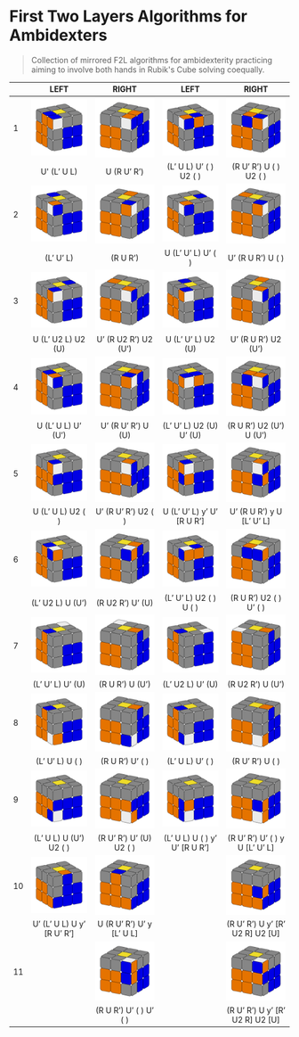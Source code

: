 # First Two Layers Algorithms for Ambidexters 

> Collection of mirrored F2L algorithms for ambidexterity practicing aiming to involve both hands in Rubik's Cube solving coequally.

|    | LEFT                       | RIGHT                     | LEFT                          | RIGHT                           |
|:---|:--------------------------:|:-------------------------:|:-----------------------------:|:-------------------------------:|
| 1  | ![1_left]                  | ![1_right]                | ![2_left]                     | ![2_right]                      |
|    | U' (L’ U L)                | U (R U’ R’)               | (L’ U L) U’ ( ) U2 ( )        | (R U’ R’) U ( ) U2 ( )          |
| 2  | ![3_left]                  | ![3_right]                | ![4_left]                     | ![4_right]                      |
|    | (L’ U’ L)                  | (R U R’)                  | U (L’ U’ L) U’ ( )            | U’ (R U R’) U ( )               |
| 3  | ![5_left]                  | ![5_right]                | ![6_left]                     | ![6_right]                      |
|    | U (L’ U2 L) U2 (U)         | U’ (R U2 R’) U2 (U’)      | U (L’ U’ L) U2 (U)            | U’ (R U R’) U2 (U’)             |
| 4  | ![7_left]                  | ![7_right]                | ![8_left]                     | ![8_right]                      |
|    | U (L’ U L) U’ (U’)         | U’ (R U’ R’) U (U)        | (L’ U’ L) U2 (U) U’ (U)       | (R U R’) U2 (U’) U (U’)         |
| 5  | ![9_left]                  | ![9_right]                | ![10_left]                    | ![10_right]                     |
|    | U (L’ U L) U2 ( )          | U’ (R U’ R’) U2 ( )       | U (L’ U’ L) y’ U’ [R U R’]    | U’ (R U R’) y U [L’ U’ L]       |
| 6  | ![11_left]                 | ![11_right]               | ![12_left]                    | ![12_right]                     |
|    | (L’ U2 L) U (U’)           | (R U2 R’) U’ (U)          | (L’ U’ L) U2 ( ) U ( )        | (R U R’) U2 ( ) U’ ( )          |
| 7  | ![13_left]                 | ![13_right]               | ![14_left]                    | ![14_right]                     |
|    | (L’ U’ L) U’ (U)           | (R U R’) U (U’)           | (L’ U2 L) U’ (U)              | (R U2 R’) U (U’)                |
| 8  | ![15_left]                 | ![15_right]               | ![16_left]                    | ![16_right]                     |
|    | (L’ U’ L) U ( )            | (R U R’) U’ ( )           | (L’ U L) U’ ( )               | (R U’ R’) U ( )                 |
| 9  | ![17_left]                 | ![17_right]               | ![18_left]                    | ![18_right]                     |
|    | (L’ U L) U (U’) U2 ( )     | (R U’ R’) U’ (U) U2 ( )   | (L’ U L) U ( ) y’ U’ [R U R’] | (R U’ R’) U’ ( ) y U [L’ U’ L]  |
| 10 | ![19_left]                 | ![19_right]               |                               | ![22_right]                     |
|    | U’ (L’ U L) U y’ [R U’ R’] | U (R U’ R’) U’ y [L’ U L] |                               | (R U’ R’) U y’ [R’ U2 R] U2 [U] |
| 11 |                            | ![20_right]               |                               | ![21_right]                     |
|    |                            | (R U R’) U’ ( ) U’ ( )    |                               | (R U’ R’) U y’ [R’ U2 R] U2 [U] |


[//]: # (Links to png images)
[1_left]: ./images/1_left.png "1_left image"
[1_right]: ./images/1_right.png "1_right image"
[2_left]: ./images/2_left.png "2_left image"
[2_right]: ./images/2_right.png "2_right image"
[3_left]: ./images/3_left.png "3_left image"
[3_right]: ./images/3_right.png "3_right image"
[4_left]: ./images/4_left.png "4_left image"
[4_right]: ./images/4_right.png "4_right image"
[5_left]: ./images/5_left.png "5_left image"
[5_right]: ./images/5_right.png "5_right image"
[6_left]: ./images/6_left.png "6_left image"
[6_right]: ./images/6_right.png "6_right image"
[7_left]: ./images/7_left.png "7_left image"
[7_right]: ./images/7_right.png "7_right image"
[8_left]: ./images/8_left.png "8_left image"
[8_right]: ./images/8_right.png "8_right image"
[9_left]: ./images/9_left.png "9_left image"
[9_right]: ./images/9_right.png "9_right image"
[10_left]: ./images/10_left.png "10_left image"
[10_right]: ./images/10_right.png "10_right image"
[11_left]: ./images/11_left.png "11_left image"
[11_right]: ./images/11_right.png "11_right image"
[12_left]: ./images/12_left.png "12_left image"
[12_right]: ./images/12_right.png "12_right image"
[13_left]: ./images/13_left.png "13_left image"
[13_right]: ./images/13_right.png "13_right image"
[14_left]: ./images/14_left.png "14_left image"
[14_right]: ./images/14_right.png "14_right image"
[15_left]: ./images/15_left.png "15_left image"
[15_right]: ./images/15_right.png "15_right image"
[16_left]: ./images/16_left.png "16_left image"
[16_right]: ./images/16_right.png "16_right image"
[17_left]: ./images/17_left.png "17_left image"
[17_right]: ./images/17_right.png "17_right image"
[18_left]: ./images/18_left.png "18_left image"
[18_right]: ./images/18_right.png "18_right image"
[19_left]: ./images/19_left.png "19_left image"
[19_right]: ./images/19_right.png "19_right image"
[20_right]: ./images/20_right.png "20_right image"
[21_right]: ./images/21_right.png "21_right image"
[22_right]: ./images/22_right.png "22_right image"
